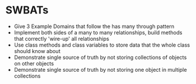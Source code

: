
# SWBATs
* Give 3 Example Domains that follow the has many through pattern
* Implement both sides of a many to many relationships, build methods that correctly 'wire-up' all relationships
* Use class methods and class variables to store data that the whole class should know about
* Demonstrate single source of truth by not storing collections of objects on other objects
* Demonstrate single source of truth by not storing one object in multiple collections
